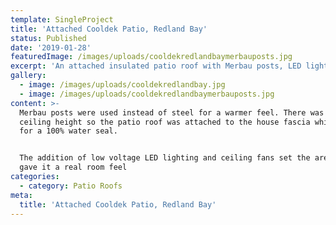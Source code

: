 ```yaml
---
template: SingleProject
title: 'Attached Cooldek Patio, Redland Bay'
status: Published
date: '2019-01-28'
featuredImage: /images/uploads/cooldekredlandbaymerbauposts.jpg
excerpt: 'An attached insulated patio roof with Merbau posts, LED lights, & ceiling fans'
gallery:
  - image: /images/uploads/cooldekredlandbay.jpg
  - image: /images/uploads/cooldekredlandbaymerbauposts.jpg
content: >-
  Merbau posts were used instead of steel for a warmer feel. There was plenty of
  ceiling height so the patio roof was attached to the house fascia which makes
  for a 100% water seal. 


  The addition of low voltage LED lighting and ceiling fans set the area of, and
  gave it a real room feel
categories:
  - category: Patio Roofs
meta:
  title: 'Attached Cooldek Patio, Redland Bay'
---
```


